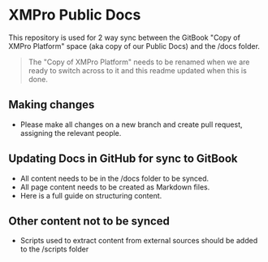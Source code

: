 # XMPro Public Docs
This repository is used for 2 way sync between the GitBook "Copy of XMPro Platform" space (aka copy of our Public Docs) and the /docs folder.
> The "Copy of XMPro Platform" needs to be renamed when we are ready to switch across to it and this readme updated when this is done.

## Making changes
* Please make all changes on a new branch and create pull request, assigning the relevant people.

## Updating Docs in GitHub for sync to GitBook
* All content needs to be in the /docs folder to be synced.
* All page content needs to be created as Markdown files.
* Here is a full guide on structuring content.

## Other content not to be synced
* Scripts used to extract content from external sources should be added to the /scripts folder

